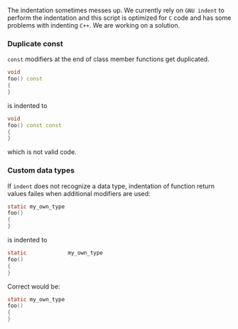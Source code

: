 The indentation sometimes messes up.
We currently rely on `GNU indent` to perform the indentation and this script is optimized for `C` code
and has some problems with indenting `C++`.
We are working on a solution.

### Duplicate const

`const` modifiers at the end of class member functions get duplicated.
```C++
void 
foo() const
{
}
```
is indented to
```C++
void 
foo() const const
{
}
```
which is not valid code.

### Custom data types

If `indent` does not recognize a data type, indentation of function return values failes when additional modifiers are used:
```C
static my_own_type 
foo()
{
}
```
is indented to
```C
static             my_own_type
foo()
{
}
```
Correct would be:
```C
static my_own_type
foo()
{
}
```